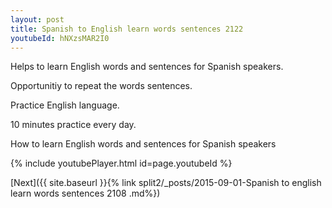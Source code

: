 ```yaml
---
layout: post
title: Spanish to English learn words sentences 2122 
youtubeId: hNXzsMAR2I0
---
```

 
 
Helps to learn English words and sentences for Spanish speakers.

Opportunitiy to repeat the words sentences. 

Practice English language. 
 
10 minutes practice every day. 
 
How to learn English words and sentences for Spanish speakers 
 
{% include youtubePlayer.html id=page.youtubeId %}
 
 
[Next]({{ site.baseurl }}{% link  split2/_posts/2015-09-01-Spanish to english learn words sentences 2108 .md%})
 
